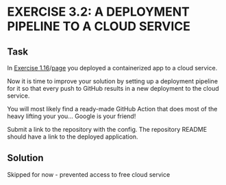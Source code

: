 # EXERCISE 3.2: A DEPLOYMENT PIPELINE TO A CLOUD SERVICE
## Task
In [Exercise 1.16](../../../part-1/part-1-6/exercise-1-16)/[page](https://devopswithdocker.com/part-1/section-6#exercises-115-116) you deployed a containerized app to a cloud service.

Now it is time to improve your solution by setting up a deployment pipeline for it so that every push to GitHub results in a new deployment to the cloud service.

You will most likely find a ready-made GitHub Action that does most of the heavy lifting your you... Google is your friend!

Submit a link to the repository with the config. The repository README should have a link to the deployed application.

## Solution
Skipped for now - prevented access to free cloud service

